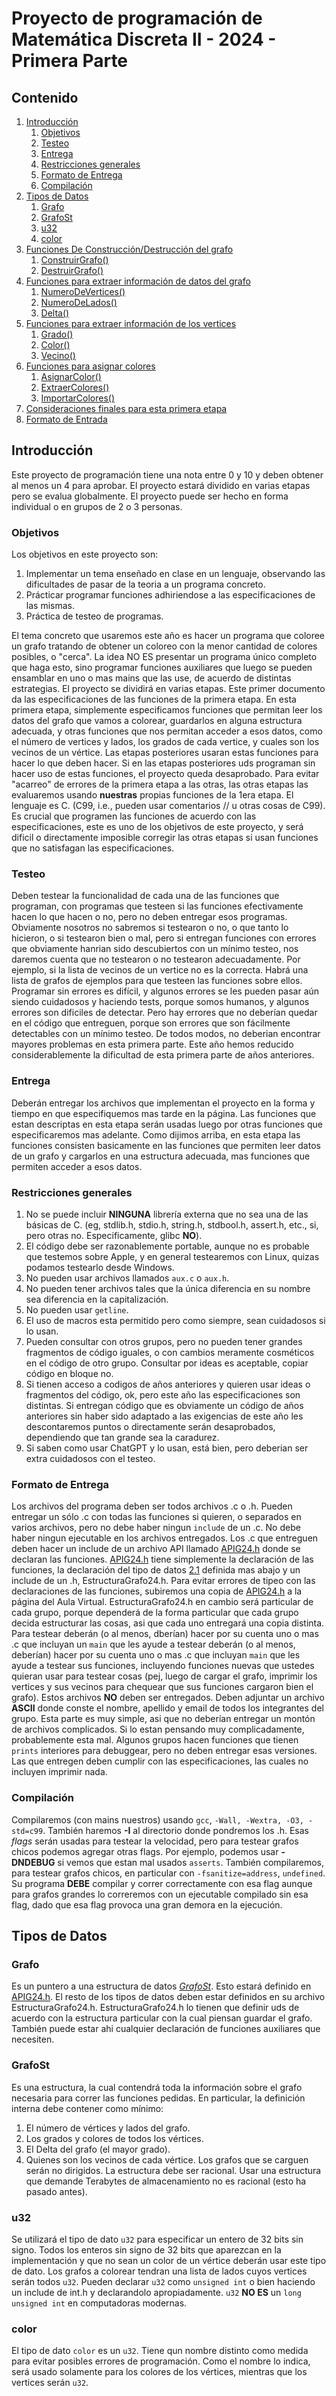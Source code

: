 # Proyecto de programación de Matemática Discreta II - 2024 - Primera Parte

## Contenido

1. [Introducción](#introducción)
   1. [Objetivos](#objetivos)
   2. [Testeo](#testeo)
   3. [Entrega](#entrega)
   4. [Restricciones generales](#restricciones-generales)
   5. [Formato de Entrega](#formato-de-entrega)
   6. [Compilación](#compilación)
2. [Tipos de Datos](#tipos-de-datos)
   1. [Grafo](#grafo)
   2. [GrafoSt](#grafoSt)
   3. [u32](#u32)
   4. [color](#color)
3. [Funciones De Construcción/Destrucción del grafo](#funciones-de-construcción/destrucción-del-grafo)
   1. [ConstruirGrafo()](#construirgrafo)
   2. [DestruirGrafo()](#destruirgrafo)
4. [Funciones para extraer información de datos del grafo](#funciones-para-extraer-información-de-datos-del-grafo)
   1. [NumeroDeVertices()](#numerodevertices)
   2. [NumeroDeLados()](#numerodelados)
   3. [Delta()](#delta)
5. [Funciones para extraer información de los vertices](#funciones-para-extraer-información-de-los-vertices)
   1. [Grado()](#grado)
   2. [Color()](#color)
   3. [Vecino()](#vecino)
6. [Funciones para asignar colores](#funciones-para-asignar-colores)
   1. [AsignarColor()](#asignarcolor)
   2. [ExtraerColores()](#extraercolores)
   3. [ImportarColores()](#importarcolores)
7. [Consideraciones finales para esta primera etapa](#consideraciones-finales-para-esta-primera-etapa)
8. [Formato de Entrada](#formato-de-entrada)

## Introducción
Este proyecto de programación tiene una nota entre 0 y 10 y deben obtener al menos un 4 para aprobar.
El proyecto estará dividido en varias etapas pero se evalua globalmente.
El proyecto puede ser hecho en forma individual o en grupos de 2 o 3 personas.

### Objetivos
Los objetivos en este proyecto son:
1. Implementar un tema enseñado en clase en un lenguaje, observando las dificultades de pasar de la teoria a un programa concreto.
2. Prácticar programar funciones adhiriendose a las especificaciones de las mismas.
3. Práctica de testeo de programas.

El tema concreto que usaremos este año es hacer un programa que coloree un grafo tratando de obtener un coloreo con la menor cantidad de colores posibles, o "cerca". 
La idea NO ES presentar un programa único completo que haga esto, sino programar funciones auxiliares que luego se pueden ensamblar en uno o mas mains que las use, de acuerdo de distintas estrategias.
El proyecto se dividirá en varias etapas. Este primer documento da las especificaciones de las funciones de la primera etapa. En esta primera etapa, simplemente especificamos funciones que permitan leer los datos del grafo que vamos a colorear, guardarlos en alguna estructura adecuada, y otras funciones que nos permitan acceder a esos datos, como el número de vertices y lados, los grados de cada vertice, y cuales son los vecinos de un vértice. 
Las etapas posteriores usaran estas funciones para hacer lo que deben hacer.
Si en las etapas posteriores uds programan sin hacer uso de estas funciones, el proyecto queda desaprobado.
Para evitar "acarreo" de errores de la primera etapa a las otras, las otras etapas las evaluaremos usando **nuestras** propias funciones de la 1era etapa.
El lenguaje es C. (C99, i.e., pueden usar comentarios // u otras cosas de C99).
Es crucial que programen las funciones de acuerdo con las especificaciones, este es uno de los objetivos de este proyecto, y será dificil o directamente imposible corregir las otras etapas si usan funciones que no satisfagan las especificaciones.

### Testeo
Deben testear la funcionalidad de cada una de las funciones que programan, con programas que testeen si las funciones efectivamente hacen lo que hacen o no, pero no deben entregar esos programas.
Obviamente nosotros no sabremos si testearon o no, o que tanto lo hicieron, o si testearon bien o mal, pero si entregan funciones con errores que obviamente hanrian sido descubiertos con un mínimo testeo, nos daremos cuenta que no testearon o no testearon adecuadamente. Por ejemplo, si la lista de vecinos de un vertice no es la correcta.
Habrá una lista de grafos de ejemplos para que testeen las funciones sobre ellos.
Programar sin errores es difícil, y algunos errores se les pueden pasar aún siendo cuidadosos y haciendo tests, porque somos humanos, y algunos errores son dificiles de detectar. Pero hay errores que no deberían quedar en el código que entreguen, porque son errores que son fácilmente detectables con un mínimo testeo.
De todos modos, no deberian encontrar mayores problemas en esta primera parte. Este año hemos reducido considerablemente la dificultad de esta primera parte de años anteriores.

### Entrega
Deberán entregar los archivos que implementan el proyecto en la forma y tiempo en que especifiquemos mas tarde en la página.
Las funciones que estan descriptas en esta etapa serán usadas luego por otras funciones que especificaremos mas adelante. Como dijimos arriba, en esta etapa las funciones consisten basicamente en las funciones que permiten leer datos de un grafo y cargarlos en una estructura adecuada, mas funciones que permiten acceder a esos datos.

### Restricciones generales
1. No se puede incluir **NINGUNA** librería externa que no sea una de las básicas de C. (eg, stdlib.h, stdio.h, string.h, stdbool.h, assert.h, etc., si, pero otras no. Especificamente, glibc **NO**).
2. El código debe ser razonablemente portable, aunque no es probable que testemos sobre Apple, y en general testearemos con Linux, quizas podamos testearlo desde Windows.
3. No pueden usar archivos llamados `aux.c` o `aux.h`.
4. No pueden tener archivos tales que la única diferencia en su nombre sea diferencia en la capitalización.
5. No pueden usar `getline`.
6. El uso de macros esta permitido pero como siempre, sean cuidadosos si lo usan.
7. Pueden consultar con otros grupos, pero no pueden tener grandes fragmentos de código iguales, o con cambios meramente cosméticos en el código de otro grupo. Consultar por ideas es aceptable, copiar código en bloque no.
8. Si tienen acceso a codigos de años anteriores y quieren usar ideas o fragmentos del código, ok, pero este año las especificaciones son distintas. Si entregan código que es obviamente un código de años anteriores sin haber sido adaptado a las exigencias de este año les descontaremos puntos o directamente serán desaprobados, dependiendo que tan grande sea la caradurez.
9. Si saben como usar ChatGPT y lo usan, está bien, pero deberian ser extra cuidadosos con el testeo.

### Formato de Entrega
Los archivos del programa deben ser todos archivos .c o .h.
Pueden entregar un sólo .c con todas las funciones si quieren, o separados en varios archivos, pero no debe haber ningun `include` de un .c.
No debe haber ningun ejecutable en los archivos entregados.
Los .c que entreguen deben hacer un include de un archivo API llamado [APIG24.h](./APIG24.h) donde se declaran las funciones.
[APIG24.h](./APIG24.h) tiene simplemente la declaración de las funciones, la declaración del tipo de datos [2.1](#grafo) definida mas abajo y un include de un .h, EstructuraGrafo24.h. Para evitar errores de tipeo con las declaraciones de las funciones, subiremos una copia de [APIG24.h](./APIG24.h) a la página del Aula Virtual. EstructuraGrafo24.h en cambio será particular de cada grupo, porque dependerá de la forma particular que cada grupo decida estructurar las cosas, asi que cada uno entregará una copia distinta.
Para testear deberán (o al menos, dberían) hacer por su cuenta uno o mas .c que incluyan un `main` que les ayude a testear deberán (o al menos, deberían) hacer por su cuenta uno o mas .c que incluyan `main` que les ayude a testear sus funciones, incluyendo funciones nuevas que ustedes quieran usar para testear cosas (pej, luego de cargar el grafo, imprimir los vertices y sus vecinos para chequear que sus funciones cargaron bien el grafo). Estos archivos **NO** deben ser entregados.
Deben adjuntar un archivo **ASCII** donde conste el nombre, apellido y email de todos los integrantes del grupo.
Esta parte es muy simple, asi que no deberían entregar un montón de archivos complicados. Si lo estan pensando muy complicadamente, probablemente esta mal.
Algunos grupos hacen funciones que tienen `prints` interiores para debuggear, pero no deben entregar esas versiones. Las que entregen deben cumplir con las especificaciones, las cuales no incluyen imprimir nada.

### Compilación
Compilaremos (con mains nuestros) usando `gcc`, `-Wall, -Wextra, -O3, -std=c99`. También haremos **-I** al directorio donde pondremos los .h.
Esas *flags* serán usadas para testear la velocidad, pero para testear grafos chicos podemos agregar otras flags. Por ejemplo, podemos usar **-DNDEBUG** si vemos que estan mal usados `asserts`.
También compilaremos, para testear grafos chicos, en particular con `-fsanitize=address`, `undefined`. Su programa **DEBE** compilar y correr correctamente con esa flag aunque para grafos grandes lo correremos con un ejecutable compilado sin esa flag, dado que esa flag provoca una gran demora en la ejecución.

## Tipos de Datos

### Grafo
Es un puntero a una estructura de datos *[GrafoSt](#grafoSt)*. Esto estará definido en [APIG24.h](./APIG24.h).
El resto de los tipos de datos deben estar definidos en su archivo EstructuraGrafo24.h.
EstructuraGrafo24.h lo tienen que definir uds de acuerdo con la estructura particular con la cual piensan guardar el grafo. 
También puede estar ahi cualquier declaración de funciones auxiliares que necesiten.

### GrafoSt
Es una estructura, la cual contendrá toda la información sobre el grafo necesaria para correr las funciones pedidas.
En particular, la definición interna debe contener como mínimo:
1. El número de vértices y lados del grafo.
2. Los grados y colores de todos los vértices.
3. El Delta del grafo (el mayor grado).
4. Quienes son los vecinos de cada vértice.
Los grafos que se carguen serán no dirigidos.
La estructura debe ser racional. Usar una estructura que demande Terabytes de almacenamiento no es racional (esto ha pasado antes).

### u32
Se utilizará el tipo de dato `u32` para especificar un entero de 32 bits sin signo.
Todos los enteros sin signo de 32 bits que aparezcan en la implementación y que no sean un color de un vértice deberán usar este tipo de dato.
Los grafos a colorear tendran una lista de lados cuyos vertices serán todos `u32`.
Pueden declarar `u32` como `unsigned int` o bien haciendo un include de int.h y declarandolo apropiadamente. `u32` **NO ES** un `long unsigned int` en computadoras modernas.

### color
El tipo de dato `color` es un `u32`.
Tiene qun nombre distinto como medida para evitar posibles errores de programación. Como el nombre lo indica, será usado solamente para los colores de los vértices, mientras que los vertices serán `u32`.